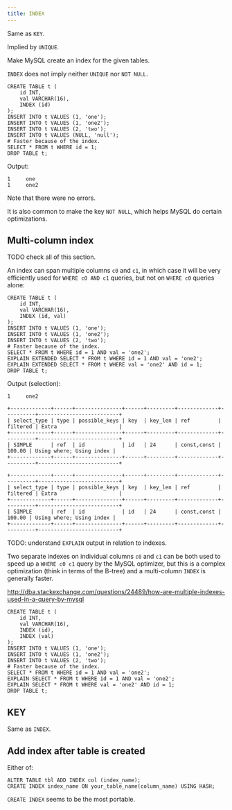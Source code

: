 ```yaml
---
title: INDEX
---
```


Same as `KEY`.

Implied by `UNIQUE`.

Make MySQL create an index for the given tables.

`INDEX` does not imply neither `UNIQUE` nor `NOT NULL`.

    CREATE TABLE t (
        id INT,
        val VARCHAR(16),
        INDEX (id)
    );
    INSERT INTO t VALUES (1, 'one');
    INSERT INTO t VALUES (1, 'one2');
    INSERT INTO t VALUES (2, 'two');
    INSERT INTO t VALUES (NULL, 'null');
    # Faster because of the index.
    SELECT * FROM t WHERE id = 1;
    DROP TABLE t;

Output:

    1     one
    1     one2

Note that there were no errors.

It is also common to make the key `NOT NULL`, which helps MySQL do certain optimizations.

## Multi-column index

TODO check all of this section.

An index can span multiple columns `c0` and `c1`, in which case it will be very efficiently used for `WHERE c0 AND c1` queries, but not on `WHERE c0` queries alone:

    CREATE TABLE t (
        id INT,
        val VARCHAR(16),
        INDEX (id, val)
    );
    INSERT INTO t VALUES (1, 'one');
    INSERT INTO t VALUES (1, 'one2');
    INSERT INTO t VALUES (2, 'two');
    # Faster because of the index.
    SELECT * FROM t WHERE id = 1 AND val = 'one2';
    EXPLAIN EXTENDED SELECT * FROM t WHERE id = 1 AND val = 'one2';
    EXPLAIN EXTENDED SELECT * FROM t WHERE val = 'one2' AND id = 1;
    DROP TABLE t;

Output (selection):

    1     one2

    +-------------+------+---------------+------+---------+-------------+----------+--------------------------+
    | select_type | type | possible_keys | key  | key_len | ref         | filtered | Extra                    |
    +-------------+------+---------------+------+---------+-------------+----------+--------------------------+
    | SIMPLE      | ref  | id            | id   | 24      | const,const |   100.00 | Using where; Using index |
    +-------------+------+---------------+------+---------+-------------+----------+--------------------------+

    +-------------+------+---------------+------+---------+-------------+----------+--------------------------+
    | select_type | type | possible_keys | key  | key_len | ref         | filtered | Extra                    |
    +-------------+------+---------------+------+---------+-------------+----------+--------------------------+
    | SIMPLE      | ref  | id            | id   | 24      | const,const |   100.00 | Using where; Using index |
    +-------------+------+---------------+------+---------+-------------+----------+--------------------------+

TODO: understand `EXPLAIN` output in relation to indexes.

Two separate indexes on individual columns `c0` and `c1` can be both used to speed up a `WHERE c0 c1` query by the MySQL optimizer, but this is a complex optimization (think in terms of the B-tree) and a multi-column `INDEX` is generally faster.

<http://dba.stackexchange.com/questions/24489/how-are-multiple-indexes-used-in-a-query-by-mysql>

    CREATE TABLE t (
        id INT,
        val VARCHAR(16),
        INDEX (id),
        INDEX (val)
    );
    INSERT INTO t VALUES (1, 'one');
    INSERT INTO t VALUES (1, 'one2');
    INSERT INTO t VALUES (2, 'two');
    # Faster because of the index.
    SELECT * FROM t WHERE id = 1 AND val = 'one2';
    EXPLAIN SELECT * FROM t WHERE id = 1 AND val = 'one2';
    EXPLAIN SELECT * FROM t WHERE val = 'one2' AND id = 1;
    DROP TABLE t;

## KEY

Same as `INDEX`.

## Add index after table is created

Either of:

    ALTER TABLE tbl ADD INDEX col (index_name);
    CREATE INDEX index_name ON your_table_name(column_name) USING HASH;

`CREATE INDEX` seems to be the most portable.
